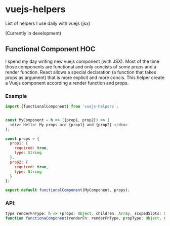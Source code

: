 # vuejs-helpers
List of helpers I use daily with vuejs (jsx)

(Currently in development)

## Functional Component HOC

I spend my day writing new vuejs component (with JSX). Most of the time those components are functional and only concists of some props and a render function. React allows a special declaration (a function that takes props as argument) that is more explicit and more concis. This helper create a Vuejs component according a render function and props.

### Example
```javascript
import {functionalComponent} from 'vuejs-helpers';


const MyComponent = h => ({prop1, prop2}) => (
  <div> Hello! My props are {prop1} and {prop2} </div>
);

const props = {
  prop1: {
    required: true,
    type: String
  },
  prop2: {
    required: true,
    type: String
  }
};

export default functionalComponent(MyComponent, props);
```

### API:
```javascript
type renderFnType: h => (props: Object, children: Array, scopedSlots: Object) => VNode 
function functionaComponent(renderFn: renderFnType, propType: Object, Component = {}: Object) => VueComponent
```



